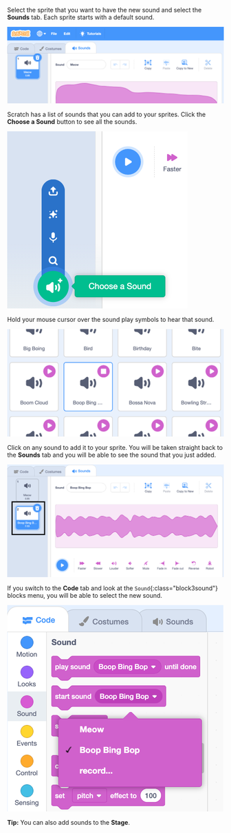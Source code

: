 Select the sprite that you want to have the new sound and select the **Sounds** tab. Each sprite starts with a default sound.

![The Sounds tab open in the Scratch editor.](images/sound-tab.png)

Scratch has a list of sounds that you can add to your sprites. Click the **Choose a Sound** button to see all the sounds.

![The 'Choose a Sound' button highlighted.](images/choose-a-sound-button.png)

Hold your mouse cursor over the sound play symbols to hear that sound.

!['Play sound preview' icons.](images/sound-preview.png)

Click on any sound to add it to your sprite. You will be taken straight back to the **Sounds** tab and you will be able to see the sound that you just added.

![The newly inserted sound in the Sounds tab.](images/new-sound-added.png)

If you switch to the **Code** tab and look at the `Sound`{:class="block3sound"} blocks menu, you will be able to select the new sound.

![The 'Sound' blocks menu with the new sound shown in blocks.](images/new-sound-block.png)

**Tip:** You can also add sounds to the **Stage**.
